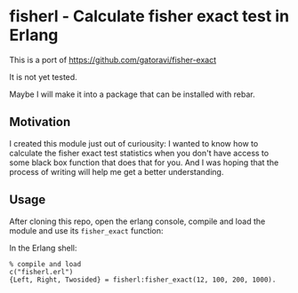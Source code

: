 # fisherl - Calculate fisher exact test in Erlang

This is a port of https://github.com/gatoravi/fisher-exact

It is not yet tested.

Maybe I will make it into a package that can be installed with rebar.

## Motivation

I created this module just out of curiousity: I wanted to know how to calculate the fisher exact test statistics when you don't have access to some black box function that does that for you. And I was hoping that the process of writing will help me get a better understanding.

## Usage

After cloning this repo, open the erlang console, compile and load the module and use its `fisher_exact` function:

In the Erlang shell:

```
% compile and load
c("fisherl.erl")
{Left, Right, Twosided} = fisherl:fisher_exact(12, 100, 200, 1000).
```
